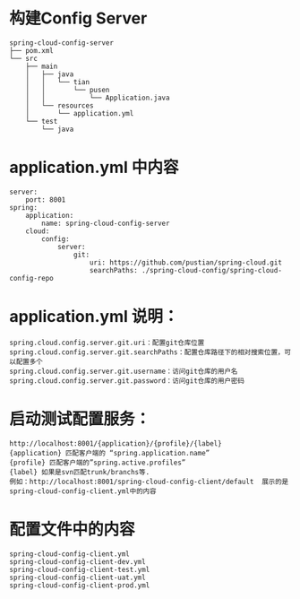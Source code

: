 # 构建Config Server 
    spring-cloud-config-server
    ├── pom.xml
    └── src
        ├── main
        │   ├── java
        │   │   └── tian
        │   │       └── pusen
        │   │           └── Application.java
        │   └── resources
        │       └── application.yml
        └── test
            └── java

# application.yml 中内容
    server:
        port: 8001
    spring:
        application:
            name: spring-cloud-config-server
        cloud:
            config:
                server:
                    git:
                        uri: https://github.com/pustian/spring-cloud.git
                        searchPaths: ./spring-cloud-config/spring-cloud-config-repo

# application.yml 说明：
    spring.cloud.config.server.git.uri：配置git仓库位置
    spring.cloud.config.server.git.searchPaths：配置仓库路径下的相对搜索位置，可以配置多个
    spring.cloud.config.server.git.username：访问git仓库的用户名
    spring.cloud.config.server.git.password：访问git仓库的用户密码

# 启动测试配置服务：
    http://localhost:8001/{application}/{profile}/{label}
    {application} 匹配客户端的 “spring.application.name”
    {profile} 匹配客户端的”spring.active.profiles”
    {label} 如果是svn匹配trunk/branchs等.
    例如：http://localhost:8001/spring-cloud-config-client/default  展示的是spring-cloud-config-client.yml中的内容

# 配置文件中的内容
    spring-cloud-config-client.yml
    spring-cloud-config-client-dev.yml
    spring-cloud-config-client-test.yml
    spring-cloud-config-client-uat.yml
    spring-cloud-config-client-prod.yml
